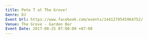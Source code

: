```yaml
---
title: Pete T at The Grove!
Genre: DJ
Event Url: https://www.facebook.com/events/1441279545964752/
Venue: The Grove - Garden Bar
Event Date: 2017-08-25 07:00:00 +07:00
---
```


